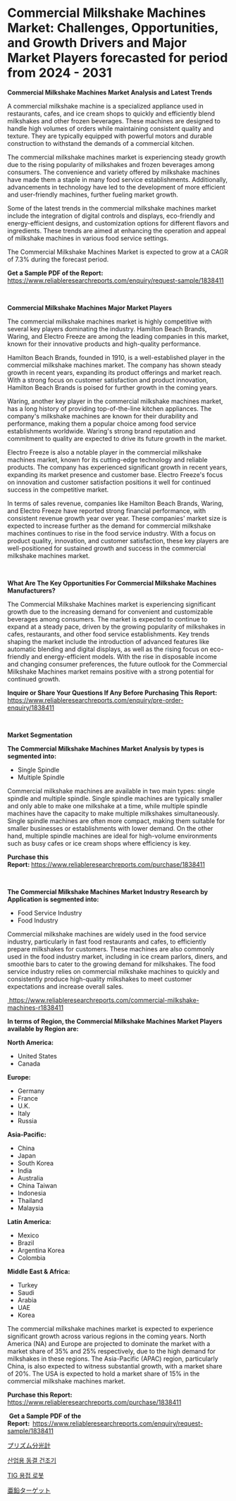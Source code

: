<p><h1>Commercial Milkshake Machines Market: Challenges, Opportunities, and Growth Drivers and Major Market Players forecasted for period from 2024 - 2031</h1></p><p><strong>Commercial Milkshake Machines Market Analysis and Latest Trends</strong></p>
<p><p>A commercial milkshake machine is a specialized appliance used in restaurants, cafes, and ice cream shops to quickly and efficiently blend milkshakes and other frozen beverages. These machines are designed to handle high volumes of orders while maintaining consistent quality and texture. They are typically equipped with powerful motors and durable construction to withstand the demands of a commercial kitchen.</p><p>The commercial milkshake machines market is experiencing steady growth due to the rising popularity of milkshakes and frozen beverages among consumers. The convenience and variety offered by milkshake machines have made them a staple in many food service establishments. Additionally, advancements in technology have led to the development of more efficient and user-friendly machines, further fueling market growth.</p><p>Some of the latest trends in the commercial milkshake machines market include the integration of digital controls and displays, eco-friendly and energy-efficient designs, and customization options for different flavors and ingredients. These trends are aimed at enhancing the operation and appeal of milkshake machines in various food service settings.</p><p>The Commercial Milkshake Machines Market is expected to grow at a CAGR of 7.3% during the forecast period.</p></p>
<p><strong>Get a Sample PDF of the Report:&nbsp;</strong> <a href="https://www.reliableresearchreports.com/enquiry/request-sample/1838411">https://www.reliableresearchreports.com/enquiry/request-sample/1838411</a></p>
<p>&nbsp;</p>
<p><strong>Commercial Milkshake Machines Major Market Players</strong></p>
<p><p>The commercial milkshake machines market is highly competitive with several key players dominating the industry. Hamilton Beach Brands, Waring, and Electro Freeze are among the leading companies in this market, known for their innovative products and high-quality performance.</p><p>Hamilton Beach Brands, founded in 1910, is a well-established player in the commercial milkshake machines market. The company has shown steady growth in recent years, expanding its product offerings and market reach. With a strong focus on customer satisfaction and product innovation, Hamilton Beach Brands is poised for further growth in the coming years.</p><p>Waring, another key player in the commercial milkshake machines market, has a long history of providing top-of-the-line kitchen appliances. The company's milkshake machines are known for their durability and performance, making them a popular choice among food service establishments worldwide. Waring's strong brand reputation and commitment to quality are expected to drive its future growth in the market.</p><p>Electro Freeze is also a notable player in the commercial milkshake machines market, known for its cutting-edge technology and reliable products. The company has experienced significant growth in recent years, expanding its market presence and customer base. Electro Freeze's focus on innovation and customer satisfaction positions it well for continued success in the competitive market.</p><p>In terms of sales revenue, companies like Hamilton Beach Brands, Waring, and Electro Freeze have reported strong financial performance, with consistent revenue growth year over year. These companies' market size is expected to increase further as the demand for commercial milkshake machines continues to rise in the food service industry. With a focus on product quality, innovation, and customer satisfaction, these key players are well-positioned for sustained growth and success in the commercial milkshake machines market.</p></p>
<p>&nbsp;</p>
<p><strong>What Are The Key Opportunities For Commercial Milkshake Machines Manufacturers?</strong></p>
<p><p>The Commercial Milkshake Machines market is experiencing significant growth due to the increasing demand for convenient and customizable beverages among consumers. The market is expected to continue to expand at a steady pace, driven by the growing popularity of milkshakes in cafes, restaurants, and other food service establishments. Key trends shaping the market include the introduction of advanced features like automatic blending and digital displays, as well as the rising focus on eco-friendly and energy-efficient models. With the rise in disposable income and changing consumer preferences, the future outlook for the Commercial Milkshake Machines market remains positive with a strong potential for continued growth.</p></p>
<p><strong>Inquire or Share Your Questions If Any Before Purchasing This Report:</strong> <a href="https://www.reliableresearchreports.com/enquiry/pre-order-enquiry/1838411">https://www.reliableresearchreports.com/enquiry/pre-order-enquiry/1838411</a></p>
<p>&nbsp;</p>
<p><strong>Market Segmentation</strong></p>
<p><strong>The Commercial Milkshake Machines Market Analysis by types is segmented into:</strong></p>
<p><ul><li>Single Spindle</li><li>Multiple Spindle</li></ul></p>
<p><p>Commercial milkshake machines are available in two main types: single spindle and multiple spindle. Single spindle machines are typically smaller and only able to make one milkshake at a time, while multiple spindle machines have the capacity to make multiple milkshakes simultaneously. Single spindle machines are often more compact, making them suitable for smaller businesses or establishments with lower demand. On the other hand, multiple spindle machines are ideal for high-volume environments such as busy cafes or ice cream shops where efficiency is key.</p></p>
<p><strong>Purchase this Report:&nbsp;</strong><a href="https://www.reliableresearchreports.com/purchase/1838411">https://www.reliableresearchreports.com/purchase/1838411</a></p>
<p>&nbsp;</p>
<p><strong>The Commercial Milkshake Machines Market Industry Research by Application is segmented into:</strong></p>
<p><ul><li>Food Service Industry</li><li>Food Industry</li></ul></p>
<p><p>Commercial milkshake machines are widely used in the food service industry, particularly in fast food restaurants and cafes, to efficiently prepare milkshakes for customers. These machines are also commonly used in the food industry market, including in ice cream parlors, diners, and smoothie bars to cater to the growing demand for milkshakes. The food service industry relies on commercial milkshake machines to quickly and consistently produce high-quality milkshakes to meet customer expectations and increase overall sales.</p></p>
<p><a href="https://www.reliableresearchreports.com/commercial-milkshake-machines-r1838411">&nbsp;https://www.reliableresearchreports.com/commercial-milkshake-machines-r1838411</a></p>
<p><strong>In terms of Region, the Commercial Milkshake Machines Market Players available by Region are:</strong></p>
<p>
    <p> <strong> North America: </strong>
        <ul>
            <li>United States</li>
            <li>Canada</li>
        </ul>
        </p> 
    <p> <strong> Europe: </strong>
        <ul>
            <li>Germany</li>
            <li>France</li>
            <li>U.K.</li>
            <li>Italy</li>
            <li>Russia</li>
        </ul>
        </p> 
    <p> <strong> Asia-Pacific: </strong>
        <ul>
            <li>China</li>
            <li>Japan</li>
            <li>South Korea</li>
            <li>India</li>
            <li>Australia</li>
            <li>China Taiwan</li>
            <li>Indonesia</li>
            <li>Thailand</li>
            <li>Malaysia</li>
        </ul>
        </p> 
    <p> <strong> Latin America: </strong>
        <ul>
            <li>Mexico</li>
            <li>Brazil</li>
            <li>Argentina Korea</li>
            <li>Colombia</li>
        </ul>
        </p> 
    <p> <strong> Middle East & Africa: </strong>
        <ul>
            <li>Turkey</li>
            <li>Saudi</li>
            <li>Arabia</li>
            <li>UAE</li>
            <li>Korea</li>
        </ul>
    </p>
    </p>
<p><p>The commercial milkshake machines market is expected to experience significant growth across various regions in the coming years. North America (NA) and Europe are projected to dominate the market with a market share of 35% and 25% respectively, due to the high demand for milkshakes in these regions. The Asia-Pacific (APAC) region, particularly China, is also expected to witness substantial growth, with a market share of 20%. The USA is expected to hold a market share of 15% in the commercial milkshake machines market.</p></p>
<p><strong>Purchase this Report: </strong><a href="https://www.reliableresearchreports.com/purchase/1838411">https://www.reliableresearchreports.com/purchase/1838411</a></p>
<p>&nbsp;<strong>Get a Sample PDF of the Report:&nbsp;&nbsp;</strong><a href="https://www.reliableresearchreports.com/enquiry/request-sample/1838411">https://www.reliableresearchreports.com/enquiry/request-sample/1838411</a></p>
<p><strong></strong></p>
<p><p><a href="https://medium.com/@jacksonwiza1924/%E3%83%97%E3%83%AA%E3%82%BA%E3%83%A0%E5%88%86%E5%85%89%E5%99%A8%E5%B8%82%E5%A0%B4%E3%81%AE%E3%82%B7%E3%82%A7%E3%82%A2%E3%81%AE%E9%80%B2%E5%8C%96%E3%81%A8%E5%B8%82%E5%A0%B4%E6%88%90%E9%95%B7%E3%81%AE%E3%83%88%E3%83%AC%E3%83%B3%E3%83%89-2024%E5%B9%B4%E3%81%8B%E3%82%892031%E5%B9%B4%E3%81%BE%E3%81%A7-47640d338825">プリズム分光計</a></p><p><a href="https://medium.com/@emmettsaynford43546/%EC%82%B0%EC%97%85%EC%9A%A9-%EB%83%89%EB%8F%99%EA%B1%B4%EC%A1%B0%EA%B8%B0-%EC%8B%9C%EC%9E%A5%EC%9D%80-%EC%8B%9C%EC%9E%A5-%EC%A0%90%EC%9C%A0%EC%9C%A8-%ED%81%AC%EA%B8%B0-%EB%B0%8F-2031%EB%85%84%EA%B9%8C%EC%A7%80%EC%9D%98-%EC%A0%84%EB%A7%9D%EC%97%90-%EC%B4%88%EC%A0%90%EC%9D%84-%EB%A7%9E%EC%B6%A5%EB%8B%88%EB%8B%A4-b6017d962a32">산업용 동결 건조기</a></p><p><a href="https://medium.com/@rickymetzdvm/2024%EB%85%84%EB%B6%80%ED%84%B0-2031%EB%85%84%EA%B9%8C%EC%A7%80-%EC%98%88%EC%B8%A1%EB%90%9C-tig-%EC%9A%A9%EC%A0%91-%EB%A1%9C%EB%B4%87-%EC%8B%9C%EC%9E%A5-%EB%8F%99%ED%96%A5-%EB%B0%8F-%EC%8B%9C%EC%9E%A5-%EB%B6%84%EC%84%9D-477a06d4e7a2">TIG 용접 로봇</a></p><p><a href="https://medium.com/@carlieshields/%E4%BA%9C%E9%89%9B%E3%82%BF%E3%83%BC%E3%82%B2%E3%83%83%E3%83%88%E5%B8%82%E5%A0%B4%E3%83%AC%E3%83%9D%E3%83%BC%E3%83%88%E3%81%AF-%E3%81%93%E3%81%AE%E5%B8%82%E5%A0%B4%E3%81%AE%E6%9C%80%E6%96%B0%E3%81%AE%E3%83%88%E3%83%AC%E3%83%B3%E3%83%89%E3%81%A8%E6%88%90%E9%95%B7%E6%A9%9F%E4%BC%9A%E3%82%92%E6%98%8E%E3%82%89%E3%81%8B%E3%81%AB%E3%81%97%E3%81%BE%E3%81%99-4ca8e3533aaf">亜鉛ターゲット</a></p></p>